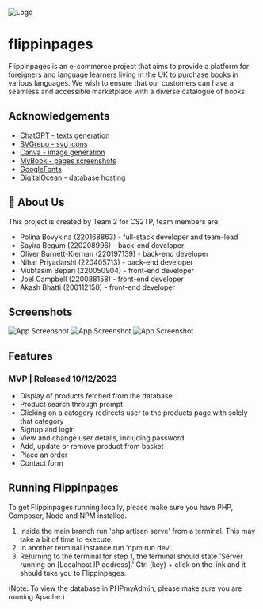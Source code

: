 ![Logo](https://i.postimg.cc/bvSyKtcP/No-text-white-logo.png)


# flippinpages

Flippinpages is an e-commerce project that aims to provide a platform for foreigners and language learners living in the UK to purchase books in various languages. We wish to ensure that our customers can have a seamless and accessible marketplace with a diverse catalogue of books. 

## Acknowledgements

 - [ChatGPT - texts generation](https://chat.openai.com/)
 - [SVGrepo - svg icons](https://www.svgrepo.com/)
 - [Canva - image generation](https://www.canva.com/ai-image-generator/)
 - [MyBook - pages screenshots](https://mybook.ru/)
 - [GoogleFonts](https://fonts.google.com/)
 - [DigitalOcean - database hosting](https://cloud.digitalocean.com/admin_locked)


## 🚀 About Us

This project is created by Team 2 for CS2TP, team members are:

- Polina Bovykina (220168863) - full-stack developer and team-lead
- Sayira Begum (220208996) - back-end developer
- Oliver Burnett-Kiernan (220197139) - back-end developer
- Nihar Priyadarshi (220405713) - back-end developer 
- Mubtasim Bepari (220050904) - front-end developer
- Joel Campbell (220088158) - front-end developer
- Akash Bhatti (200112150) - front-end developer


## Screenshots

![App Screenshot](https://i.postimg.cc/pLsTZ9Mb/Screenshot-2023-12-09-at-16-29-40.jpg)
![App Screenshot](https://i.postimg.cc/3x8NmX6F/Screenshot-2023-12-09-at-16-29-59.jpg)
![App Screenshot](https://i.postimg.cc/Fsg1YWPK/Screenshot-2023-12-09-at-16-30-28.jpg)

## Features
### MVP | Released 10/12/2023
- Display of products fetched from the database
- Product search through prompt
- Clicking on a category redirects user to the products page with solely that category
- Signup and login
- View and change user details, including password
- Add, update or remove product from basket 
- Place an order
- Contact form


## Running Flippinpages

To get Flippinpages running locally, please make sure you have PHP, Composer, Node and NPM installed.

1. Inside the main branch run 'php artisan serve' from a terminal. This may take a bit of time to execute.
2. In another terminal instance run 'npm run dev'.
3. Returning to the terminal for step 1, the terminal should state 'Server running on \[Localhost IP address\].' Ctrl (key) + click on the link and it should take you to Flippinpages.

(Note: To view the database in PHPmyAdmin, please make sure you are running Apache.)
